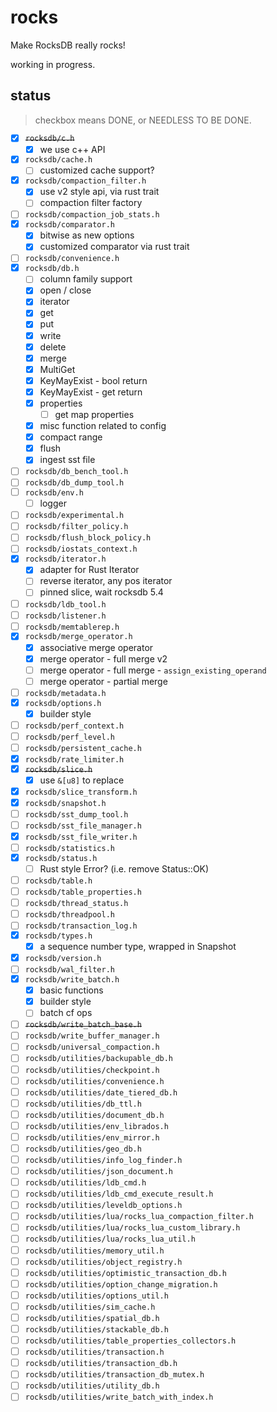 # rocks

Make RocksDB really rocks!

working in progress.


## status

> checkbox means DONE, or NEEDLESS TO BE DONE.

- [x] ~~``rocksdb/c.h``~~
  - [x] we use c++ API
- [x] ``rocksdb/cache.h``
  - [ ] customized cache support?
- [x] ``rocksdb/compaction_filter.h``
  - [x] use v2 style api, via rust trait
  - [ ] compaction filter factory
- [ ] ``rocksdb/compaction_job_stats.h``
- [x] ``rocksdb/comparator.h``
  - [x] bitwise as new options
  - [x] customized comparator via rust trait
- [ ] ``rocksdb/convenience.h``
- [x] ``rocksdb/db.h``
  - [ ] column family support
  - [x] open / close
  - [x] iterator
  - [x] get
  - [x] put
  - [x] write
  - [x] delete
  - [x] merge
  - [x] MultiGet
  - [x] KeyMayExist - bool return 
  - [x] KeyMayExist - get return
  - [x] properties
    - [ ] get map properties
  - [x] misc function related to config
  - [x] compact range
  - [x] flush
  - [x] ingest sst file
- [ ] ``rocksdb/db_bench_tool.h``
- [ ] ``rocksdb/db_dump_tool.h``
- [ ] ``rocksdb/env.h``
  - [ ] logger
- [ ] ``rocksdb/experimental.h``
- [ ] ``rocksdb/filter_policy.h``
- [ ] ``rocksdb/flush_block_policy.h``
- [ ] ``rocksdb/iostats_context.h``
- [x] ``rocksdb/iterator.h``
  - [x] adapter for Rust Iterator
  - [ ] reverse iterator, any pos iterator
  - [ ] pinned slice, wait rocksdb 5.4
- [ ] ``rocksdb/ldb_tool.h``
- [ ] ``rocksdb/listener.h``
- [ ] ``rocksdb/memtablerep.h``
- [x] ``rocksdb/merge_operator.h``
  - [x] associative merge operator
  - [x] merge operator - full merge v2
  - [ ] merge operator - full merge - ``assign_existing_operand``
  - [ ] merge operator - partial merge
- [ ] ``rocksdb/metadata.h``
- [x] ``rocksdb/options.h``
  - [x] builder style
- [ ] ``rocksdb/perf_context.h``
- [ ] ``rocksdb/perf_level.h``
- [ ] ``rocksdb/persistent_cache.h``
- [x] ``rocksdb/rate_limiter.h``
- [x] ~~``rocksdb/slice.h``~~
  - [x] use ``&[u8]`` to replace
- [x] ``rocksdb/slice_transform.h``
- [x] ``rocksdb/snapshot.h``
- [ ] ``rocksdb/sst_dump_tool.h``
- [ ] ``rocksdb/sst_file_manager.h``
- [x] ``rocksdb/sst_file_writer.h``
- [ ] ``rocksdb/statistics.h``
- [x] ``rocksdb/status.h``
  - [ ] Rust style Error? (i.e. remove Status::OK)
- [ ] ``rocksdb/table.h``
- [ ] ``rocksdb/table_properties.h``
- [ ] ``rocksdb/thread_status.h``
- [ ] ``rocksdb/threadpool.h``
- [ ] ``rocksdb/transaction_log.h``
- [x] ``rocksdb/types.h``
  - [x] a sequence number type, wrapped in Snapshot
- [x] ``rocksdb/version.h``
- [ ] ``rocksdb/wal_filter.h``
- [x] ``rocksdb/write_batch.h``
  - [x] basic functions
  - [x] builder style
  - [ ] batch cf ops
- [ ] ~~``rocksdb/write_batch_base.h``~~
- [ ] ``rocksdb/write_buffer_manager.h``
- [ ] ``rocksdb/universal_compaction.h``
- [ ] ``rocksdb/utilities/backupable_db.h``
- [ ] ``rocksdb/utilities/checkpoint.h``
- [ ] ``rocksdb/utilities/convenience.h``
- [ ] ``rocksdb/utilities/date_tiered_db.h``
- [ ] ``rocksdb/utilities/db_ttl.h``
- [ ] ``rocksdb/utilities/document_db.h``
- [ ] ``rocksdb/utilities/env_librados.h``
- [ ] ``rocksdb/utilities/env_mirror.h``
- [ ] ``rocksdb/utilities/geo_db.h``
- [ ] ``rocksdb/utilities/info_log_finder.h``
- [ ] ``rocksdb/utilities/json_document.h``
- [ ] ``rocksdb/utilities/ldb_cmd.h``
- [ ] ``rocksdb/utilities/ldb_cmd_execute_result.h``
- [ ] ``rocksdb/utilities/leveldb_options.h``
- [ ] ``rocksdb/utilities/lua/rocks_lua_compaction_filter.h``
- [ ] ``rocksdb/utilities/lua/rocks_lua_custom_library.h``
- [ ] ``rocksdb/utilities/lua/rocks_lua_util.h``
- [ ] ``rocksdb/utilities/memory_util.h``
- [ ] ``rocksdb/utilities/object_registry.h``
- [ ] ``rocksdb/utilities/optimistic_transaction_db.h``
- [ ] ``rocksdb/utilities/option_change_migration.h``
- [ ] ``rocksdb/utilities/options_util.h``
- [ ] ``rocksdb/utilities/sim_cache.h``
- [ ] ``rocksdb/utilities/spatial_db.h``
- [ ] ``rocksdb/utilities/stackable_db.h``
- [ ] ``rocksdb/utilities/table_properties_collectors.h``
- [ ] ``rocksdb/utilities/transaction.h``
- [ ] ``rocksdb/utilities/transaction_db.h``
- [ ] ``rocksdb/utilities/transaction_db_mutex.h``
- [ ] ``rocksdb/utilities/utility_db.h``
- [ ] ``rocksdb/utilities/write_batch_with_index.h``
